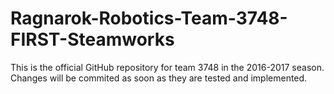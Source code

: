 # Ragnarok-Robotics-Team-3748-FIRST-Steamworks
This is the official GitHub repository for team 3748 in the 2016-2017 season. Changes will be commited as soon as they are tested and implemented.
